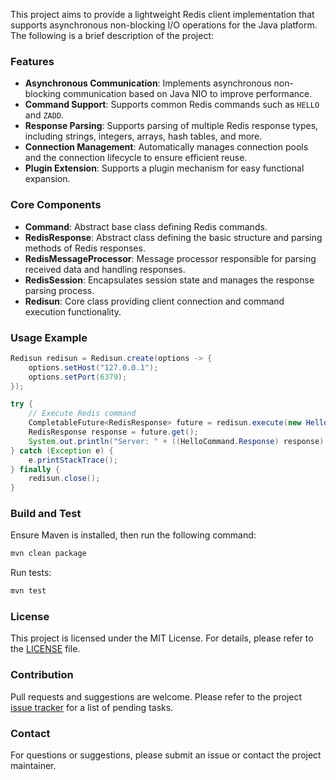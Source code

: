 This project aims to provide a lightweight Redis client implementation that supports asynchronous non-blocking I/O operations for the Java platform. The following is a brief description of the project:

### Features
- **Asynchronous Communication**: Implements asynchronous non-blocking communication based on Java NIO to improve performance.
- **Command Support**: Supports common Redis commands such as `HELLO` and `ZADD`.
- **Response Parsing**: Supports parsing of multiple Redis response types, including strings, integers, arrays, hash tables, and more.
- **Connection Management**: Automatically manages connection pools and the connection lifecycle to ensure efficient reuse.
- **Plugin Extension**: Supports a plugin mechanism for easy functional expansion.

### Core Components
- **Command**: Abstract base class defining Redis commands.
- **RedisResponse**: Abstract class defining the basic structure and parsing methods of Redis responses.
- **RedisMessageProcessor**: Message processor responsible for parsing received data and handling responses.
- **RedisSession**: Encapsulates session state and manages the response parsing process.
- **Redisun**: Core class providing client connection and command execution functionality.

### Usage Example
```java
Redisun redisun = Redisun.create(options -> {
    options.setHost("127.0.0.1");
    options.setPort(6379);
});

try {
    // Execute Redis command
    CompletableFuture<RedisResponse> future = redisun.execute(new HelloCommand());
    RedisResponse response = future.get();
    System.out.println("Server: " + ((HelloCommand.Response) response).getServer());
} catch (Exception e) {
    e.printStackTrace();
} finally {
    redisun.close();
}
```

### Build and Test
Ensure Maven is installed, then run the following command:
```bash
mvn clean package
```

Run tests:
```bash
mvn test
```

### License
This project is licensed under the MIT License. For details, please refer to the [LICENSE](LICENSE) file.

### Contribution
Pull requests and suggestions are welcome. Please refer to the project [issue tracker](https://gitee.com/smartboot/redisun/issues) for a list of pending tasks.

### Contact
For questions or suggestions, please submit an issue or contact the project maintainer.